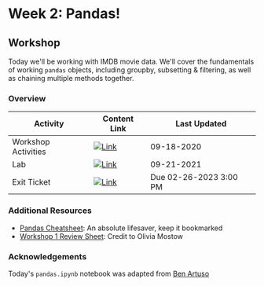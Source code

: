 # Week 2: Pandas!
## Workshop 
Today we'll be working with IMDB movie data. We'll cover the fundamentals of working `pandas` objects, including groupby, subsetting & filtering, as well as chaining multiple methods together.

### Overview
| **Activity**                   | Content Link    | Last Updated |
| ---------------                | --------------- | ----------   |
| Workshop Activities            | [![Link](../tools/buttons/open-markdown.svg)](workshop/README.md) | 09-18-2020 | 
| Lab                            | [![Link](../tools/buttons/open-article.svg)](lab/README.md)  | 09-21-2021 |
| Exit Ticket                    | [![Link](../tools/buttons/open-forms.svg)](https://forms.gle/oXi9ZPsM3FePUFNv5) | Due 02-26-2023 3:00 PM |

### Additional Resources
- [Pandas Cheatsheet](https://pandas.pydata.org/Pandas_Cheat_Sheet.pdf):  An absolute lifesaver, keep it bookmarked
- [Workshop 1 Review Sheet](https://docs.google.com/document/d/1_w14osy5mqIVPZbUhmWDmWRuqccPksXJc8KasKN-1e8/edit?usp=sharing): Credit to Olivia Mostow

### Acknowledgements
Today's `pandas.ipynb` notebook was adapted from [Ben Artuso](https://github.com/benartuso/)



